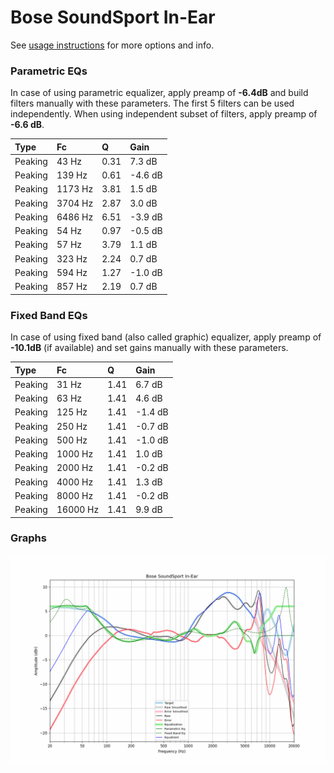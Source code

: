 # Bose SoundSport In-Ear
See [usage instructions](https://github.com/jaakkopasanen/AutoEq#usage) for more options and info.

### Parametric EQs
In case of using parametric equalizer, apply preamp of **-6.4dB** and build filters manually
with these parameters. The first 5 filters can be used independently.
When using independent subset of filters, apply preamp of **-6.6 dB**.

| Type    | Fc      |    Q | Gain    |
|:--------|:--------|:-----|:--------|
| Peaking | 43 Hz   | 0.31 | 7.3 dB  |
| Peaking | 139 Hz  | 0.61 | -4.6 dB |
| Peaking | 1173 Hz | 3.81 | 1.5 dB  |
| Peaking | 3704 Hz | 2.87 | 3.0 dB  |
| Peaking | 6486 Hz | 6.51 | -3.9 dB |
| Peaking | 54 Hz   | 0.97 | -0.5 dB |
| Peaking | 57 Hz   | 3.79 | 1.1 dB  |
| Peaking | 323 Hz  | 2.24 | 0.7 dB  |
| Peaking | 594 Hz  | 1.27 | -1.0 dB |
| Peaking | 857 Hz  | 2.19 | 0.7 dB  |

### Fixed Band EQs
In case of using fixed band (also called graphic) equalizer, apply preamp of **-10.1dB**
(if available) and set gains manually with these parameters.

| Type    | Fc       |    Q | Gain    |
|:--------|:---------|:-----|:--------|
| Peaking | 31 Hz    | 1.41 | 6.7 dB  |
| Peaking | 63 Hz    | 1.41 | 4.6 dB  |
| Peaking | 125 Hz   | 1.41 | -1.4 dB |
| Peaking | 250 Hz   | 1.41 | -0.7 dB |
| Peaking | 500 Hz   | 1.41 | -1.0 dB |
| Peaking | 1000 Hz  | 1.41 | 1.0 dB  |
| Peaking | 2000 Hz  | 1.41 | -0.2 dB |
| Peaking | 4000 Hz  | 1.41 | 1.3 dB  |
| Peaking | 8000 Hz  | 1.41 | -0.2 dB |
| Peaking | 16000 Hz | 1.41 | 9.9 dB  |

### Graphs
![](./Bose%20SoundSport%20In-Ear.png)
